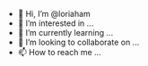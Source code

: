 - 👋 Hi, I’m @loriaham
- 👀 I’m interested in ...
- 🌱 I’m currently learning ...
- 💞️ I’m looking to collaborate on ...
- 📫 How to reach me ...

<!---
loriaham/loriaham is a ✨ special ✨ repository because its `README.md` (this file) appears on your GitHub profile.
You can click the Preview link to take a look at your changes.
--->
